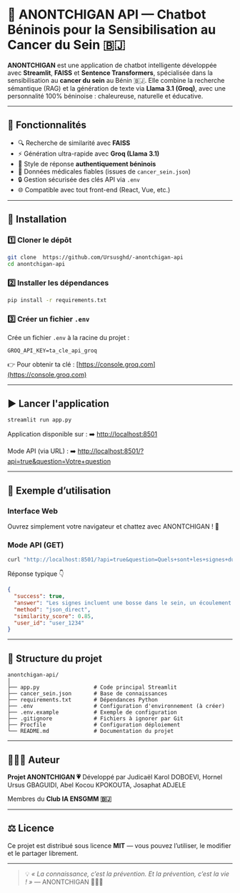 # 🩷 ANONTCHIGAN API — Chatbot Béninois pour la Sensibilisation au Cancer du Sein 🇧🇯

**ANONTCHIGAN** est une application de chatbot intelligente développée avec **Streamlit**, **FAISS** et **Sentence Transformers**, spécialisée dans la sensibilisation au **cancer du sein** au Bénin 🇧🇯.
Elle combine la recherche sémantique (RAG) et la génération de texte via **Llama 3.1 (Groq)**, avec une personnalité 100% béninoise : chaleureuse, naturelle et éducative.

---

## 🚀 Fonctionnalités

* 🔍 Recherche de similarité avec **FAISS**
* ⚡ Génération ultra-rapide avec **Groq (Llama 3.1)**
* 💬 Style de réponse **authentiquement béninois**
* 🧠 Données médicales fiables (issues de `cancer_sein.json`)
* 🔒 Gestion sécurisée des clés API via `.env`
* 🌐 Compatible avec tout front-end (React, Vue, etc.)

---

## 🧰 Installation

### 1️⃣ Cloner le dépôt

```bash
git clone  https://github.com/Ursusghd/-anontchigan-api
cd anontchigan-api
```

### 2️⃣ Installer les dépendances

```bash
pip install -r requirements.txt
```

### 3️⃣ Créer un fichier `.env`

Crée un fichier `.env` à la racine du projet :

```
GROQ_API_KEY=ta_cle_api_groq
```

👉 Pour obtenir ta clé : [https://console.groq.com](https://console.groq.com)

---

## ▶️ Lancer l'application

```bash
streamlit run app.py
```

Application disponible sur :
➡️ [http://localhost:8501](http://localhost:8501)

Mode API (via URL) :
➡️ [http://localhost:8501/?api=true&question=Votre+question](http://localhost:8501/?api=true&question=Votre+question)

---

## 💬 Exemple d’utilisation

### Interface Web
Ouvrez simplement votre navigateur et chattez avec ANONTCHIGAN ! 💬

### Mode API (GET)
```bash
curl "http://localhost:8501/?api=true&question=Quels+sont+les+signes+du+cancer+du+sein"
```

Réponse typique 👇

```json
{
  "success": true,
  "answer": "Les signes incluent une bosse dans le sein, un écoulement anormal du mamelon, des changements de la peau... 💗",
  "method": "json_direct",
  "similarity_score": 0.85,
  "user_id": "user_1234"
}
```

---

## 📁 Structure du projet

```
anontchigan-api/
│
├── app.py                 # Code principal Streamlit
├── cancer_sein.json       # Base de connaissances
├── requirements.txt       # Dépendances Python
├── .env                   # Configuration d'environnement (à créer)
├── .env.example           # Exemple de configuration
├── .gitignore             # Fichiers à ignorer par Git
├── Procfile               # Configuration déploiement
└── README.md              # Documentation du projet
```

---

## 🧑🏽‍💻 Auteur

**Projet ANONTCHIGAN 💗**
Développé par   Judicaël Karol DOBOEVI, 
                Hornel Ursus GBAGUIDI, 
                Abel Kocou KPOKOUTA, 
                Josaphat ADJELE

Membres du **Club IA ENSGMM 🇧🇯**

---

## ⚖️ Licence

Ce projet est distribué sous licence **MIT** — vous pouvez l’utiliser, le modifier et le partager librement.

---

> 💡 *« La connaissance, c’est la prévention. Et la prévention, c’est la vie ! »* — ANONTCHIGAN 🌸🇧🇯
